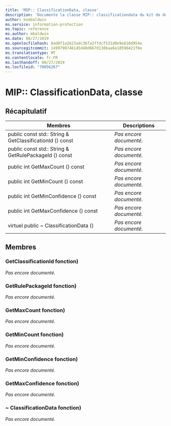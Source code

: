 ```yaml
---
title: 'MIP:: ClassificationData, classe'
description: 'Documente la classe MIP:: classificationdata du kit de développement logiciel (SDK) Microsoft Information Protection (MIP).'
author: msmbaldwin
ms.service: information-protection
ms.topic: reference
ms.author: mbaldwin
ms.date: 08/27/2019
ms.openlocfilehash: 8ad0f1a2623adc36fa2ffdcf531d0e9e810d954e
ms.sourcegitcommit: 1499790746145d40d667d138baa6e18598421f0e
ms.translationtype: MT
ms.contentlocale: fr-FR
ms.lasthandoff: 08/27/2019
ms.locfileid: "70056267"
---
```

# <a name="class-mipclassificationdata"></a>MIP:: ClassificationData, classe 
  
## <a name="summary"></a>Récapitulatif
 Membres                        | Descriptions                                
--------------------------------|---------------------------------------------
public const std:: String & GetClassificationId () const  | _Pas encore documenté._
public const std:: String & GetRulePackageId () const  | _Pas encore documenté._
public int GetMaxCount () const  | _Pas encore documenté._
public int GetMinCount () const  | _Pas encore documenté._
public int GetMinConfidence () const  | _Pas encore documenté._
public int GetMaxConfidence () const  | _Pas encore documenté._
virtuel public ~ ClassificationData ()  | _Pas encore documenté._
  
## <a name="members"></a>Membres
  
### <a name="getclassificationid-function"></a>GetClassificationId fonction)
_Pas encore documenté._

  
### <a name="getrulepackageid-function"></a>GetRulePackageId fonction)
_Pas encore documenté._

  
### <a name="getmaxcount-function"></a>GetMaxCount fonction)
_Pas encore documenté._

  
### <a name="getmincount-function"></a>GetMinCount fonction)
_Pas encore documenté._

  
### <a name="getminconfidence-function"></a>GetMinConfidence fonction)
_Pas encore documenté._

  
### <a name="getmaxconfidence-function"></a>GetMaxConfidence fonction)
_Pas encore documenté._

  
### <a name="classificationdata-function"></a>~ ClassificationData fonction)
_Pas encore documenté._
